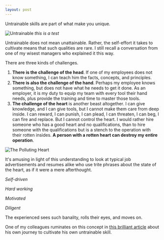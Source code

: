```yaml
---
layout: post
---
```


Untrainable skills are part of what make you unique.

![Untrainable](/website/assets/img/untrainable.png) *this is a test*

Untrainable does not mean unattainable. Rather, the self-effort it takes to cultivate means that such qualities are rare. I still recall a conversation from one of my wisest managers who explained it this way.

There are three kinds of challenges.

1. **There is the challenge of the head**. If one of my employees does not know something, I can teach him the facts, concepts, and principles.
2. **There is also the challenge of the hand**. Perhaps my employee knows something, but does not have what he needs to get it done. As an employer, it is my duty to equip my team with every tool their hand needs, plus provide the training and time to master those tools.
3. **The challenge of the heart** is another beast altogether. I can give knowledge, and I can give tools, but I cannot make them care from deep inside. I can reward, I can punish, I can plead, I can threaten, I can beg, I can fire and replace. But I cannot control the heart. I would rather hire someone who has a good heart and no qualifications, than to hire someone with the qualifications but is a stench to the operation with their rotten insides. **A person with a rotten heart can destroy my entire operation**.

![The Polluting Heart](/website/assets/img/heartpollution.png)

It's amusing in light of this understanding to look at typical job advertisements and resumes alike who use trite phrases about the state of the heart, as if it were a mere afterthought.

*Self-driven*

*Hard working*

*Motivated*

*Diligent*

The experienced sees such banality, rolls their eyes, and moves on.




 One of my colleagues ruminates on this concept in [this brilliant article](https://hunterhansen.net/2018/10/18/the-life-autistic-can-empathy-be-learned/?fbclid=IwAR10vg_xIi0qOd9lQQIQ6basUSsEB0UZnc1IFoUsM3hf_Rp8zkit6N0_PW4) about his own journey to cultivate his own untrainable skill.
